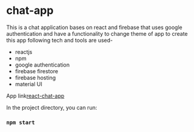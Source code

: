# chat-app

This is a chat application bases on react and firebase that uses google authentication and have a functionality to change theme of app 
to create this app following tech and tools are used-
* reactjs
* npm 
* google authentication
* firebase firestore
* firebase hosting
* material UI

App link[react-chat-app]("https://chat-app-react-6d318.web.app/")

In the project directory, you can run:

### `npm start`

